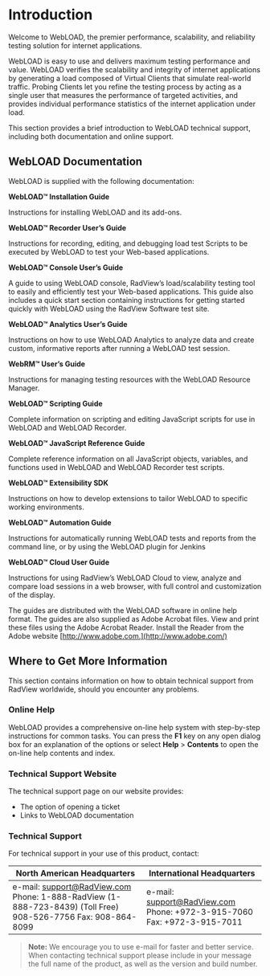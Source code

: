 # Introduction

Welcome to WebLOAD, the premier performance, scalability, and reliability testing solution for internet applications.

WebLOAD is easy to use and delivers maximum testing performance and value. WebLOAD verifies the scalability and integrity of internet applications by generating a load composed of Virtual Clients that simulate real-world traffic. Probing Clients let you refine the testing process by acting as a single user that measures the performance of targeted activities, and provides individual performance statistics of the internet application under load.

This section provides a brief introduction to WebLOAD technical support, including both documentation and online support.



## WebLOAD Documentation

WebLOAD is supplied with the following documentation:

**WebLOAD™ Installation Guide**

Instructions for installing WebLOAD and its add-ons.

**WebLOAD™ Recorder User’s Guide**

Instructions for recording, editing, and debugging load test Scripts to be executed by WebLOAD to test your Web-based applications.




**WebLOAD™ Console User’s Guide**

A guide to using WebLOAD console, RadView’s load/scalability testing tool to easily and efficiently test your Web-based applications. This guide also includes a quick start section containing instructions for getting started quickly with WebLOAD using the RadView Software test site.

**WebLOAD™ Analytics User’s Guide**

Instructions on how to use WebLOAD Analytics to analyze data and create custom, informative reports after running a WebLOAD test session.

**WebRM™ User’s Guide**

Instructions for managing testing resources with the WebLOAD Resource Manager.

**WebLOAD™ Scripting Guide**

Complete information on scripting and editing JavaScript scripts for use in WebLOAD and WebLOAD Recorder.

**WebLOAD™ JavaScript Reference Guide**

Complete reference information on all JavaScript objects, variables, and functions used in WebLOAD and WebLOAD Recorder test scripts.

**WebLOAD™ Extensibility SDK**

Instructions on how to develop extensions to tailor WebLOAD to specific working environments.

**WebLOAD™ Automation Guide**

Instructions for automatically running WebLOAD tests and reports from the command line, or by using the WebLOAD plugin for Jenkins

**WebLOAD™ Cloud User Guide**

Instructions for using RadView’s WebLOAD Cloud to view, analyze and compare load sessions in a web browser, with full control and customization of the display.

The guides are distributed with the WebLOAD software in online help format. The guides are also supplied as Adobe Acrobat files. View and print these files using the Adobe Acrobat Reader. Install the Reader from the Adobe website [http://www.adobe.com.](http://www.adobe.com/)



## Where to Get More Information

This section contains information on how to obtain technical support from RadView worldwide, should you encounter any problems.

### Online Help

WebLOAD provides a comprehensive on-line help system with step-by-step instructions for common tasks. You can press the **F1** key on any open dialog box for an explanation of the options or select **Help** > **Contents** to open the on-line help contents and index.

### Technical Support Website

The technical support page on our website provides:

- The option of opening a ticket
- Links to WebLOAD documentation

### Technical Support

For technical support in your use of this product, contact:

| **North  American Headquarters**                             | **International  Headquarters**                              |
| ------------------------------------------------------------ | ------------------------------------------------------------ |
| e-mail: [support@RadView.com](mailto:support@RadView.com) Phone: 1-888-RadView  (1-888-723-8439) (Toll Free)  908-526-7756  Fax:    908-864-8099 | e-mail: [support@RadView.com](mailto:support@RadView.com) Phone: +972-3-915-7060  Fax:    +972-3-915-7011 |



> **Note:** We encourage you to use e-mail for faster and better service. When contacting technical support please include in your message the full name of the product, as well as the version and build number.
